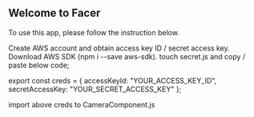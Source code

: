 ## Welcome to Facer
To use this app, please follow the instruction below.

Create AWS account and obtain access key ID / secret access key. 
Download AWS SDK (npm i --save aws-sdk).
touch secret.js and copy / paste below code;

  export const creds = {
    accessKeyId: "YOUR_ACCESS_KEY_ID",
    secretAccessKey: "YOUR_SECRET_ACCESS_KEY"
  };

import above creds to CameraComponent.js

